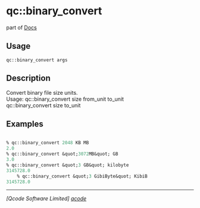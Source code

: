 qc::binary_convert
==================

part of [Docs](.)

Usage
-----
`qc::binary_convert args`

Description
-----------
Convert binary file size units.<br/>Usage: qc::binary_convert size from_unit to_unit<br/>qc::binary_convert size to_unit

Examples
--------
```tcl

% qc::binary_convert 2048 KB MB
2.0
% qc::binary_convert &quot;3072MB&quot; GB
3.0
% qc::binary_convert &quot;3 GB&quot; kilobyte
3145728.0
    % qc::binary_convert &quot;3 GibiByte&quot; KibiB
3145728.0

```

----------------------------------
*[Qcode Software Limited] [qcode]*

[qcode]: www.qcode.co.uk "Qcode Software"
